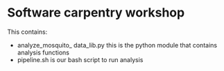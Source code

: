 Software carpentry workshop
===========================

This contains:

* analyze_mosquito_ data_lib.py this is the python module that contains analysis functions
* pipeline.sh is our bash script to run analysis